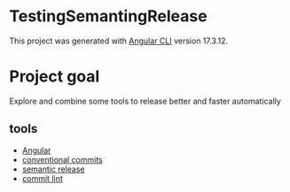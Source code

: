 # TestingSemantingRelease

This project was generated with [Angular CLI](https://github.com/angular/angular-cli) version 17.3.12.

# Project goal

Explore and combine some tools to release better and faster automatically

## tools

- [Angular](https://github.com/angular/angular)
- [conventional commits](https://www.conventionalcommits.org/en/v1.0.0/)
- [semantic release](https://github.com/semantic-release/semantic-release)
- [commit lint](https://github.com/conventional-changelog/commitlint)
